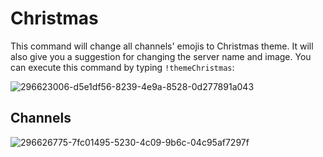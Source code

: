# Christmas

This command will change all channels' emojis to Christmas theme. It will also give you a suggestion for changing the server name and image. You can execute this command by typing `!themeChristmas`:

![296623006-d5e1df56-8239-4e9a-8528-0d277891a043](https://github.com/monambike/kwijisho-discord-bot/assets/35270174/b16cfe29-74fb-4d6e-b009-83c4d93ee509)

## Channels

![296626775-7fc01495-5230-4c09-9b6c-04c95af7297f](https://github.com/monambike/kwijisho-discord-bot/assets/35270174/7ff4e9b4-08f4-408e-ac10-9d04d10a7e5d)
